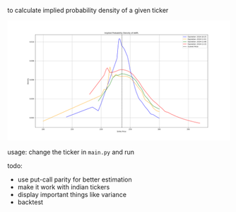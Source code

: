 to calculate implied probability density of a given ticker

![](aapl.png)

usage: change the ticker in `main.py` and run

todo:
- use put-call parity for better estimation
- make it work with indian tickers
- display important things like variance
- backtest

